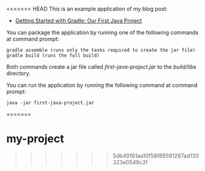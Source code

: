 <<<<<<< HEAD
This is an example application of my blog post:

* [Getting Started with Gradle: Our First Java Project](http://www.petrikainulainen.net/programming/gradle/getting-started-with-gradle-our-first-java-project/)

You can package the application by running one of the following commands at command prompt:

    gradle assemble (runs only the tasks required to create the jar file)
    gradle build (runs the full build)

Both commands create a jar file called _first-java-project.jar_ to the _build/libs_ directory.
    
You can run the application by running the following command at command prompt:

    java -jar first-java-project.jar
=======
# my-project
>>>>>>> 5db49161aa10f58f89591287ad130323e0548c2f
